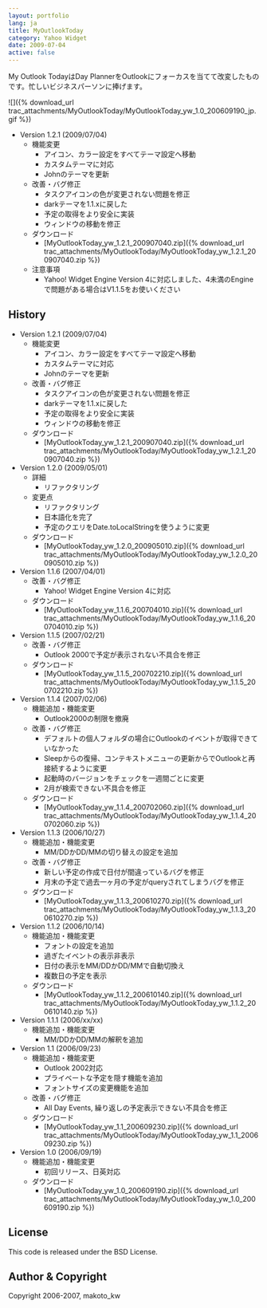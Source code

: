 ```yaml
---
layout: portfolio
lang: ja
title: MyOutlookToday
category: Yahoo Widget
date: 2009-07-04
active: false
---
```

My Outlook TodayはDay PlannerをOutlookにフォーカスを当てて改変したものです。忙しいビジネスパーソンに捧げます。

![]({% download_url trac_attachments/MyOutlookToday/MyOutlookToday_yw_1.0_200609190_jp.gif %})

* Version 1.2.1 (2009/07/04)
  * 機能変更
    * アイコン、カラー設定をすべてテーマ設定へ移動
    * カスタムテーマに対応
    * Johnのテーマを更新
  * 改善・バグ修正
    * タスクアイコンの色が変更されない問題を修正
    * darkテーマを1.1.xに戻した
    * 予定の取得をより安全に実装
    * ウィンドウの移動を修正
  * ダウンロード
    * [MyOutlookToday_yw_1.2.1_200907040.zip]({% download_url trac_attachments/MyOutlookToday/MyOutlookToday_yw_1.2.1_200907040.zip %})
  * 注意事項
    * Yahoo! Widget Engine Version 4に対応しました、4未満のEngineで問題がある場合はV1.1.5をお使いください


## History
* Version 1.2.1 (2009/07/04)
  * 機能変更
    * アイコン、カラー設定をすべてテーマ設定へ移動
    * カスタムテーマに対応
    * Johnのテーマを更新
  * 改善・バグ修正
    * タスクアイコンの色が変更されない問題を修正
    * darkテーマを1.1.xに戻した
    * 予定の取得をより安全に実装
    * ウィンドウの移動を修正
  * ダウンロード
    * [MyOutlookToday_yw_1.2.1_200907040.zip]({% download_url trac_attachments/MyOutlookToday/MyOutlookToday_yw_1.2.1_200907040.zip %})
* Version 1.2.0 (2009/05/01)
  * 詳細
    * リファクタリング
  * 変更点
    * リファクタリング
    * 日本語化を完了
    * 予定のクエリをDate.toLocalStringを使うように変更
  * ダウンロード
    * [MyOutlookToday_yw_1.2.0_200905010.zip]({% download_url trac_attachments/MyOutlookToday/MyOutlookToday_yw_1.2.0_200905010.zip %})
* Version 1.1.6 (2007/04/01)
  * 改善・バグ修正
    * Yahoo! Widget Engine Version 4に対応
  * ダウンロード
    *  [MyOutlookToday_yw_1.1.6_200704010.zip]({% download_url trac_attachments/MyOutlookToday/MyOutlookToday_yw_1.1.6_200704010.zip %})
* Version 1.1.5 (2007/02/21)
  * 改善・バグ修正
    * Outlook 2000で予定が表示されない不具合を修正
  * ダウンロード
    * [MyOutlookToday_yw_1.1.5_200702210.zip]({% download_url trac_attachments/MyOutlookToday/MyOutlookToday_yw_1.1.5_200702210.zip %})
* Version 1.1.4 (2007/02/06)
  * 機能追加・機能変更
    * Outlook2000の制限を撤廃
  * 改善・バグ修正
    * デフォルトの個人フォルダの場合にOutlookのイベントが取得できていなかった
    * Sleepからの復帰、コンテキストメニューの更新からでOutlookと再接続するように変更
    * 起動時のバージョンをチェックを一週間ごとに変更
    * 2月が検索できない不具合を修正
  * ダウンロード
    * [MyOutlookToday_yw_1.1.4_200702060.zip]({% download_url trac_attachments/MyOutlookToday/MyOutlookToday_yw_1.1.4_200702060.zip %})
* Version 1.1.3 (2006/10/27)
  * 機能追加・機能変更
    * MM/DDかDD/MMの切り替えの設定を追加
  * 改善・バグ修正
    * 新しい予定の作成で日付が間違っているバグを修正
    * 月末の予定で過去一ヶ月の予定がqueryされてしまうバグを修正
  * ダウンロード
    * [MyOutlookToday_yw_1.1.3_200610270.zip]({% download_url trac_attachments/MyOutlookToday/MyOutlookToday_yw_1.1.3_200610270.zip %})
* Version 1.1.2 (2006/10/14)
  * 機能追加・機能変更
    * フォントの設定を追加
    * 過ぎたイベントの表示非表示
    * 日付の表示をMM/DDかDD/MMで自動切換え
    * 複数日の予定を表示
  * ダウンロード
    * [MyOutlookToday_yw_1.1.2_200610140.zip]({% download_url trac_attachments/MyOutlookToday/MyOutlookToday_yw_1.1.2_200610140.zip %})
* Version 1.1.1 (2006/xx/xx)
  * 機能追加・機能変更
    * MM/DDかDD/MMの解釈を追加
* Version 1.1 (2006/09/23)
  * 機能追加・機能変更
    * Outlook 2002対応
    * プライベートな予定を隠す機能を追加
    * フォントサイズの変更機能を追加
  * 改善・バグ修正
    * All Day Events, 繰り返しの予定表示できない不具合を修正
  * ダウンロード
    * [MyOutlookToday_yw_1.1_200609230.zip]({% download_url trac_attachments/MyOutlookToday/MyOutlookToday_yw_1.1_200609230.zip %})
* Version 1.0 (2006/09/19)
  * 機能追加・機能変更
    * 初回リリース、日英対応
  * ダウンロード
    * [MyOutlookToday_yw_1.0_200609190.zip]({% download_url trac_attachments/MyOutlookToday/MyOutlookToday_yw_1.0_200609190.zip %})

## License

This code is released under the BSD License.

## Author & Copyright

Copyright 2006-2007, makoto_kw 